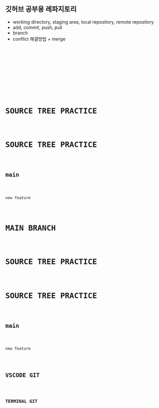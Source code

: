 ## 깃허브 공부용 레파지토리

- working directory, staging area, local repository, remote repository
- add, commit, push, pull
- branch
- conflict 해결방법 + merge

<code>
    <!DOCTYPE html>
    <html lang="en">
    <head>
        <meta charset="UTF-8">
        <meta name="viewport" content="width=device-width, initial-scale=1.0">
        <title>main continue</title>
        <title>bug_fix</title>
    </head>
    <body>
    <h1>SOURCE TREE PRACTICE</h1>
    <h1>SOURCE TREE PRACTICE</h1>
    <h2>main</h2>
    <p>new feature</p>
      <h1>MAIN BRANCH</h1>
    <h1>SOURCE TREE PRACTICE</h1>
    <h1>SOURCE TREE PRACTICE</h1>
    <h2>main</h2>
    <p>new feature</p>
    <h2>VSCODE GIT</h2>
    <h3>TERMINAL GIT</h3>
    </body>
    </html>
</code>
